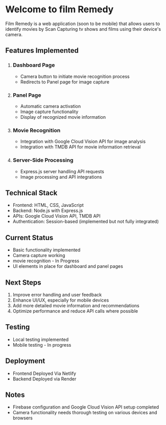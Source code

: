 # Welcome to film Remedy
Film Remedy is a web application (soon to be mobile) that allows users to identify movies by Scan Capturing tv shows and films using their device's camera.

## Features Implemented

1. ### **Dashboard Page**
   - Camera button to initiate movie recognition process
   - Redirects to Panel page for image capture

2. ### **Panel Page**
   - Automatic camera activation
   - Image capture functionality
   - Display of recognized movie information

3. ### **Movie Recognition**
   - Integration with Google Cloud Vision API for image analysis
   - Integration with TMDB API for movie information retrieval

4. ### **Server-Side Processing**
   - Express.js server handling API requests
   - Image processing and API integrations

## Technical Stack

- Frontend: HTML, CSS, JavaScript
- Backend: Node.js with Express.js
- APIs: Google Cloud Vision API, TMDB API
- Authentication: Session-based (implemented but not fully integrated)

## Current Status

- Basic functionality implemented
- Camera capture working
- movie recognition - In Progress
- UI elements in place for dashboard and panel pages

## Next Steps

1. Improve error handling and user feedback
2. Enhance UI/UX, especially for mobile devices
3. Add more detailed movie information and recommendations
4. Optimize performance and reduce API calls where possible

## Testing

- Local testing implemented
- Mobile testing - In progress

## Deployment

- Frontend Deployed Via Netlify
- Backend Deployed via Render

## Notes

- Firebase configuration and Google Cloud Vision API setup completed
- Camera functionality needs thorough testing on various devices and browsers
